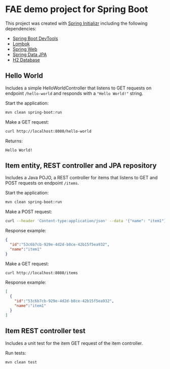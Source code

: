 # FAE demo project for Spring Boot

This project was created with [Spring Initializr](https://start.spring.io/) including the following dependencies:
* [Spring Boot DevTools](https://docs.spring.io/spring-boot/docs/current/reference/html/using-spring-boot.html#using-boot-devtools)
* [Lombok](https://projectlombok.org/)
* [Spring Web](https://docs.spring.io/spring-boot/docs/current/reference/htmlsingle/#using-boot-starter)
* [Spring Data JPA](https://docs.spring.io/spring-data/jpa/docs/current/reference/html/#reference)
* [H2 Database](https://docs.spring.io/spring-boot/docs/current/reference/htmlsingle/#boot-features-embedded-database-support)

## Hello World

Includes a simple HelloWorldController that listens to GET requests on endpoint `/hello-world` and responds with a `"Hello World!"` string.

Start the application:

```bash
mvn clean spring-boot:run
```

Make a GET request:

```bash
curl http://localhost:8080/hello-world
```

Returns:

```text
Hello World!
```

## Item entity, REST controller and JPA repository

Includes a Java POJO, a REST controller for items that listens to GET and POST requests on endpoint `/items`.

Start the application:

```bash
mvn clean spring-boot:run
```

Make a POST request:

```bash
curl --header 'Content-type:application/json' --data '{"name": "item1"}' http://localhost:8080/items
```

Response example:

```json
{
  "id":"53c6b7cb-929e-4d2d-b8ce-42b15f5ea932",
  "name":"item1"
}
```

Make a GET request:

```bash
curl http://localhost:8080/items
```

Response example:

```json
[
  {
    "id":"53c6b7cb-929e-4d2d-b8ce-42b15f5ea932",
    "name":"item1"
  }
]
```

## Item REST controller test

Includes a unit test for the item GET request of the item controller.

Run tests:

```bash
mvn clean test
```
